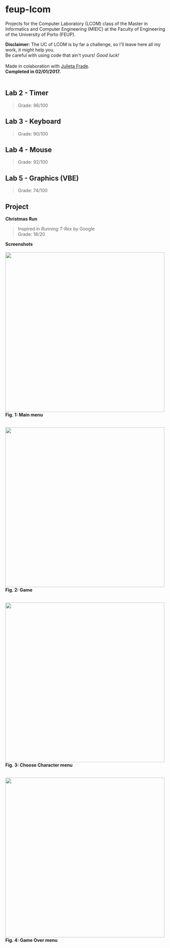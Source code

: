 # feup-lcom
Projects for the Computer Laboratory (LCOM) class of the Master in Informatics and Computer Engineering (MIEIC) at the Faculty of Engineering of the University of Porto (FEUP).

**Disclaimer:** The UC of LCOM is by far a challenge, so I'll leave here all my work, it might help you.<br>
Be careful with using code that ain't yours! *Good luck!*
<br><br>
Made in colaboration with [Julieta Frade](https://github.com/julietafrade97).<br>
**Completed in 02/01/2017.**
<br><br>

Lab 2 - Timer
----------
> Grade: 96/100

Lab 3 - Keyboard
----------
> Grade: 90/100

Lab 4 - Mouse
----------
> Grade: 92/100

Lab 5 - Graphics (VBE)
----------
> Grade: 74/100

Project
----------

**Christmas Run** <br>
> Inspired in *Running T-Rex* by Google <br>
> Grade: 18/20 <br>

**Screenshots** <br> <br>
<img src="https://github.com/literallysofia/feup-lcom/blob/master/Project_Stuff/Relat%C3%B3rios/main%20menu.PNG" width="500"><br>
**Fig. 1: Main menu** <br><br>

<img src="https://github.com/literallysofia/feup-lcom/blob/master/Project_Stuff/Relat%C3%B3rios/game.png" width="500"><br>
**Fig. 2: Game** <br><br>

<img src="https://github.com/literallysofia/feup-lcom/blob/master/Project_Stuff/Relat%C3%B3rios/choose%20menu.PNG" width="500"><br>
**Fig. 3: Choose Character menu** <br><br>

<img src="https://github.com/literallysofia/feup-lcom/blob/master/Project_Stuff/Relat%C3%B3rios/over%20menu.PNG" width="500"><br>
**Fig. 4: Game Over menu**
